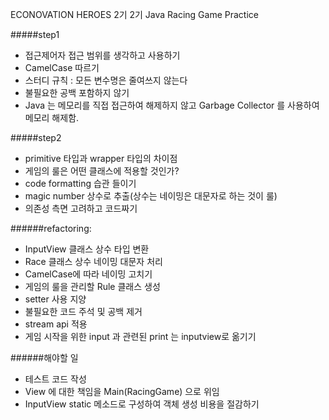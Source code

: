 ECONOVATION HEROES 2기 2기 Java Racing Game Practice

#####step1
- 접근제어자 접근 범위를 생각하고 사용하기
- CamelCase 따르기
- 스터디 규칙 : 모든 변수명은 줄여쓰지 않는다
- 불필요한 공백 포함하지 않기
- Java 는 메모리를 직접 접근하여 해제하지 않고 Garbage Collector 를 사용하여
 메모리 해제함.
 
 #####step2
 - primitive 타입과 wrapper 타입의 차이점 
 - 게임의 룰은 어떤 클래스에 적용할 것인가?
 - code formatting 습관 들이기
 - magic number 상수로 추출(상수는 네이밍은 대문자로 하는 것이 룰)
 - 의존성 측면 고려하고 코드짜기
 
 ######refactoring: 
 - InputView 클래스 상수 타입 변환
 - Race 클래스 상수 네이밍 대문자 처리
 - CamelCase에 따라 네이밍 고치기
 - 게임의 룰을 관리할 Rule 클래스 생성
 - setter 사용 지양
 - 불필요한 코드 주석 및 공백 제거
 - stream api 적용
 - 게임 시작을 위한 input 과 관련된 print 는 inputview로 옮기기
 
 ######해야할 일
 - 테스트 코드 작성
 - View 에 대한 책임을 Main(RacingGame) 으로 위임
 - InputView static 메소드로 구성하여 객체 생성 비용을 절감하기
 
 
 

 
